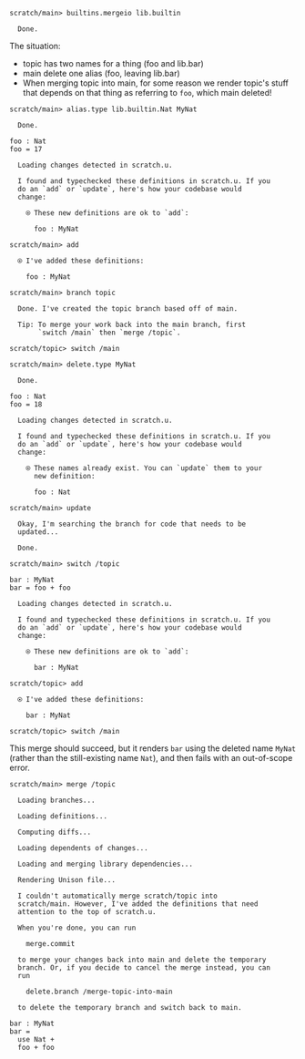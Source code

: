 ``` ucm
scratch/main> builtins.mergeio lib.builtin

  Done.
```

The situation:

  - topic has two names for a thing (foo and lib.bar)
  - main delete one alias (foo, leaving lib.bar)
  - When merging topic into main, for some reason we render topic's stuff that depends on that thing as referring to
    `foo`, which main deleted\!

``` ucm
scratch/main> alias.type lib.builtin.Nat MyNat

  Done.
```

``` unison
foo : Nat
foo = 17
```

``` ucm :added-by-ucm
  Loading changes detected in scratch.u.

  I found and typechecked these definitions in scratch.u. If you
  do an `add` or `update`, here's how your codebase would
  change:

    ⍟ These new definitions are ok to `add`:
    
      foo : MyNat
```

``` ucm
scratch/main> add

  ⍟ I've added these definitions:

    foo : MyNat

scratch/main> branch topic

  Done. I've created the topic branch based off of main.

  Tip: To merge your work back into the main branch, first
       `switch /main` then `merge /topic`.

scratch/topic> switch /main

scratch/main> delete.type MyNat

  Done.
```

``` unison
foo : Nat
foo = 18
```

``` ucm :added-by-ucm
  Loading changes detected in scratch.u.

  I found and typechecked these definitions in scratch.u. If you
  do an `add` or `update`, here's how your codebase would
  change:

    ⍟ These names already exist. You can `update` them to your
      new definition:
    
      foo : Nat
```

``` ucm
scratch/main> update

  Okay, I'm searching the branch for code that needs to be
  updated...

  Done.

scratch/main> switch /topic
```

``` unison
bar : MyNat
bar = foo + foo
```

``` ucm :added-by-ucm
  Loading changes detected in scratch.u.

  I found and typechecked these definitions in scratch.u. If you
  do an `add` or `update`, here's how your codebase would
  change:

    ⍟ These new definitions are ok to `add`:
    
      bar : MyNat
```

``` ucm
scratch/topic> add

  ⍟ I've added these definitions:

    bar : MyNat

scratch/topic> switch /main
```

This merge should succeed, but it renders `bar` using the deleted name `MyNat` (rather than the still-existing name
`Nat`), and then fails with an out-of-scope error.

``` ucm :error
scratch/main> merge /topic

  Loading branches...

  Loading definitions...

  Computing diffs...

  Loading dependents of changes...

  Loading and merging library dependencies...

  Rendering Unison file...

  I couldn't automatically merge scratch/topic into
  scratch/main. However, I've added the definitions that need
  attention to the top of scratch.u.

  When you're done, you can run

    merge.commit

  to merge your changes back into main and delete the temporary
  branch. Or, if you decide to cancel the merge instead, you can
  run

    delete.branch /merge-topic-into-main

  to delete the temporary branch and switch back to main.
```

``` unison :added-by-ucm scratch.u
bar : MyNat
bar =
  use Nat +
  foo + foo

```
